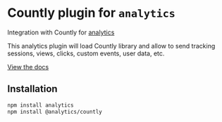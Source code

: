 <!--
title: Countly
description: Using the Countly analytics plugin
-->
# Countly plugin for `analytics`

Integration with Countly for [analytics](https://www.npmjs.com/package/analytics)

This analytics plugin will load Countly library and allow to send tracking sessions, views, clicks, custom events, user data, etc.

[View the docs](https://getanalytics.io/plugins/countly/)

## Installation

```bash
npm install analytics
npm install @analytics/countly
```